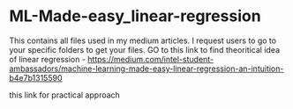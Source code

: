 # ML-Made-easy_linear-regression
This contains all files used in my medium articles. I request users to go to your specific folders to get your files.
GO to this link to find theoritical idea of linear regression - 
https://medium.com/intel-student-ambassadors/machine-learning-made-easy-linear-regression-an-intuition-b4e7b1315590

this link for practical approach
